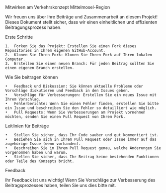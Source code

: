 Mitwirken am Verkehrskonzept Mittelmosel-Region

Wir freuen uns über Ihre Beiträge und Zusammenarbeit an diesem Projekt! Dieses Dokument stellt sicher, dass wir einen einheitlichen und effizienten Beitragungsprozess haben.

Erste Schritte

	1.	Forken Sie das Projekt: Erstellen Sie einen Fork dieses Repositories in Ihrem eigenen GitHub-Account.
	2.	Klonen Sie Ihren Fork: Klonen Sie Ihren Fork auf Ihren lokalen Computer.
	3.	Erstellen Sie einen neuen Branch: Für jeden Beitrag sollten Sie einen eigenen Branch erstellen.

Wie Sie beitragen können

	•	Feedback und Diskussion: Sie können aktuelle Probleme oder Vorschläge diskutieren und Feedback in den Issues geben.
	•	Vorschläge für Verbesserungen: Erstellen Sie ein neues Issue mit Ihrem Vorschlag.
	•	Fehlerberichte: Wenn Sie einen Fehler finden, erstellen Sie bitte ein Issue und beschreiben Sie den Fehler so detailliert wie möglich.
	•	Pull Requests: Wenn Sie Verbesserungen am Projekt vornehmen möchten, senden Sie einen Pull Request von Ihrem Fork.

Leitlinien für Beiträge

	•	Stellen Sie sicher, dass Ihr Code sauber und gut kommentiert ist.
	•	Beziehen Sie sich in Ihrem Pull Request oder Issue immer auf das zugehörige Issue (wenn vorhanden).
	•	Beschreiben Sie in Ihrem Pull Request genau, welche Änderungen Sie vorgenommen haben und warum.
	•	Stellen Sie sicher, dass Ihr Beitrag keine bestehenden Funktionen oder Teile des Konzepts bricht.

Feedback

Ihr Feedback ist uns wichtig! Wenn Sie Vorschläge zur Verbesserung des Beitragsprozesses haben, teilen Sie uns dies bitte mit.
